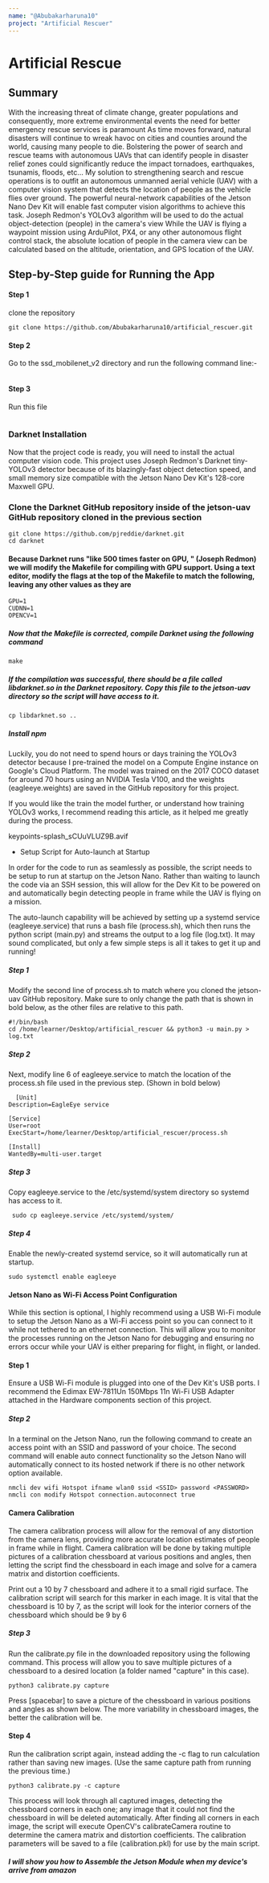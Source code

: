 ```yaml
---
name: "@Abubakarharuna10"
project: "Artificial Rescuer"
---
```


# Artificial Rescue

## Summary

With the increasing threat of climate change, greater populations and consequently, more extreme environmental events
the need for better emergency rescue services is paramount
As time moves forward, natural disasters will continue to wreak havoc on cities and counties around the world,
causing many people to die. Bolstering the power of search and rescue teams with autonomous UAVs that can identify people
in disaster relief zones could significantly reduce the impact tornadoes, earthquakes, tsunamis, floods, etc...
My solution to strengthening search and rescue operations is to outfit an autonomous unmanned aerial vehicle (UAV)
with a computer vision system that detects the location of people as the vehicle flies over ground. The powerful neural-network capabilities
of the Jetson Nano Dev Kit will enable fast computer vision algorithms to achieve this task. Joseph Redmon's YOLOv3 algorithm will be used
to do the actual object-detection (people) in the camera's view While the UAV is flying a waypoint mission using ArduPilot, PX4, or any other autonomous flight control stack, the absolute location of people in the camera view can be calculated based on the altitude, orientation, and GPS location of the UAV.

## Step-by-Step guide for Running the App

#### Step 1

clone the repository

```
git clone https://github.com/Abubakarharuna10/artificial_rescuer.git
```

#### Step 2

Go to the ssd_mobilenet_v2 directory and run the following command line:-

```cd artificial_rescuer

```

#### Step 3

Run this file

```./setup

```

### Darknet Installation

Now that the project code is ready, you will need to install the actual computer vision code. This project uses Joseph Redmon's Darknet tiny-YOLOv3 detector because of its blazingly-fast object detection speed, and small memory size compatible with the Jetson Nano Dev Kit's 128-core Maxwell GPU.

### Clone the Darknet GitHub repository inside of the jetson-uav GitHub repository cloned in the previous section

```
git clone https://github.com/pjreddie/darknet.git
cd darknet

```

#### Because Darknet runs "like 500 times faster on GPU, " (Joseph Redmon) we will modify the Makefile for compiling with GPU support. Using a text editor, modify the flags at the top of the Makefile to match the following, leaving any other values as they are

```
GPU=1
CUDNN=1
OPENCV=1
```

##### Now that the Makefile is corrected, compile Darknet using the following command

```
make

```

#####  If the compilation was successful, there should be a file called libdarknet.so in the Darknet repository. Copy this file to the jetson-uav directory so the script will have access to it.

```
cp libdarknet.so ..
```

##### Install npm
Luckily, you do not need to spend hours or days training the YOLOv3 detector because I pre-trained the model on a Compute Engine instance on Google's Cloud Platform. The model was trained on the 2017 COCO dataset for around 70 hours using an NVIDIA Tesla V100, and the weights (eagleeye.weights) are saved in the GitHub repository for this project.

If you would like the train the model further, or understand how training YOLOv3 works, I recommend reading this article, as it helped me greatly during the process.

keypoints-splash_sCUuVLUZ9B.avif

- Setup Script for Auto-launch at Startup

In order for the code to run as seamlessly as possible, the script needs to be setup to run at startup on the Jetson Nano. Rather than waiting to launch the code via an SSH session, this will allow for the Dev Kit to be powered on and automatically begin detecting people in frame while the UAV is flying on a mission.

The auto-launch capability will be achieved by setting up a systemd service (eagleeye.service) that runs a bash file (process.sh), which then runs the python script (main.py) and streams the output to a log file (log.txt). It may sound complicated, but only a few simple steps is all it takes to get it up and running!

##### Step 1
Modify the second line of process.sh to match where you cloned the jetson-uav GitHub repository. Make sure to only change the path that is shown in bold below, as the other files are relative to this path.
```
#!/bin/bash
cd /home/learner/Desktop/artificial_rescuer && python3 -u main.py > log.txt
```
##### Step 2
Next, modify line 6 of eagleeye.service to match the location of the process.sh file used in the previous step. (Shown in bold below)
```
  [Unit]
Description=EagleEye service

[Service]
User=root
ExecStart=/home/learner/Desktop/artificial_rescuer/process.sh

[Install]
WantedBy=multi-user.target
 ```

##### Step 3
Copy eagleeye.service to the /etc/systemd/system directory so systemd has access to it.


```
 sudo cp eagleeye.service /etc/systemd/system/
```
##### Step 4
Enable the newly-created systemd service, so it will automatically run at startup.


```
sudo systemctl enable eagleeye
```
#### Jetson Nano as Wi-Fi Access Point Configuration

While this section is optional, I highly recommend using a USB Wi-Fi module to setup the Jetson Nano as a Wi-Fi access point so you can connect to it while not tethered to an ethernet connection. This will allow you to monitor the processes running on the Jetson Nano for debugging and ensuring no errors occur while your UAV is either preparing for flight, in flight, or landed.

#### Step 1
Ensure a USB Wi-Fi module is plugged into one of the Dev Kit's USB ports. I recommend the Edimax EW-7811Un 150Mbps 11n Wi-Fi USB Adapter attached in the Hardware components section of this project.

##### Step 2

 In a terminal on the Jetson Nano, run the following command to create an access point with an SSID and password of your choice. The second command will enable auto connect functionality so the Jetson Nano will automatically connect to its hosted network if there is no other network option available.

```
nmcli dev wifi Hotspot ifname wlan0 ssid <SSID> password <PASSWORD>
nmcli con modify Hotspot connection.autoconnect true
```

#### Camera Calibration

The camera calibration process will allow for the removal of any distortion from the camera lens, providing more accurate location estimates of people in frame while in flight. Camera calibration will be done by taking multiple pictures of a calibration chessboard at various positions and angles, then letting the script find the chessboard in each image and solve for a camera matrix and distortion coefficients.

Print out a 10 by 7 chessboard and adhere it to a small rigid surface. The calibration script will search for this marker in each image. It is vital that the chessboard is 10 by 7, as the script will look for the interior corners of the chessboard which should be 9 by 6

##### Step 3

Run the calibrate.py file in the downloaded repository using the following command. This process will allow you to save multiple pictures of a chessboard to a desired location (a folder named "capture" in this case).

```
python3 calibrate.py capture

```
Press [spacebar] to save a picture of the chessboard in various positions and angles as shown below. The more variability in chessboard images, the better the calibration will be.

#### Step 4

Run the calibration script again, instead adding the -c flag to run calculation rather than saving new images. (Use the same capture path from running the previous time.)

```
python3 calibrate.py -c capture
```
This process will look through all captured images, detecting the chessboard corners in each one; any image that it could not find the chessboard in will be deleted automatically. After finding all corners in each image, the script will execute OpenCV's calibrateCamera routine to determine the camera matrix and distortion coefficients. The calibration parameters will be saved to a file (calibration.pkl) for use by the main script.

##### I will show you how to Assemble the Jetson Module when my device's arrive from amazon
